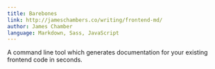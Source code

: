 ```yaml
---
title: Barebones
link: http://jameschambers.co/writing/frontend-md/
author: James Chamber
language: Markdown, Sass, JavaScript
---
```


A command line tool which generates documentation for your existing frontend code in seconds.